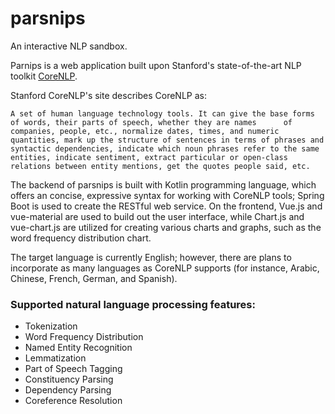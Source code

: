 # parsnips
An interactive NLP sandbox.

Parnips is a web application built upon Stanford's state-of-the-art NLP toolkit <a href="https://stanfordnlp.github.io/CoreNLP/index.html">CoreNLP</a>. 

Stanford CoreNLP's site describes CoreNLP as:

`A set of human language technology tools. It can give the base forms of words, their parts of speech, whether they are names      of companies, people, etc., normalize dates, times, and numeric quantities, mark up the structure of sentences in terms of phrases and syntactic dependencies, indicate which noun phrases refer to the same entities, indicate sentiment, extract particular or open-class relations between entity mentions, get the quotes people said, etc.`


The backend of parsnips is built with Kotlin programming language, which offers an concise, expressive syntax for working with CoreNLP tools; Spring Boot is used to create the RESTful web service. On the frontend, Vue.js and vue-material are used to build out the user interface, while Chart.js and vue-chart.js are utilized for creating various charts and graphs, such as the word frequency distribution chart.

The target language is currently English; however, there are plans to incorporate as many languages as CoreNLP supports (for instance, Arabic, Chinese, French, German, and Spanish).


### Supported natural language processing features:
<ul>
<li>Tokenization</li>
<li>Word Frequency Distribution</li>
<li>Named Entity Recognition</li>
<li>Lemmatization</li>
<li>Part of Speech Tagging</li>
<li>Constituency Parsing</li>
<li>Dependency Parsing</li>
<li>Coreference Resolution</li>
</ul>
